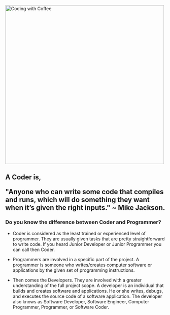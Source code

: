 <img align = "center" alt = "Coding with Coffee"  width = "500" src = "https://images.lemonly.com/wp-content/uploads/2018/08/07150313/Homebase_Thumb_v01.gif">

<h2>A Coder is,

"Anyone who can write some code that compiles and runs, which will do something they want when it’s given the right inputs."
~ Mike Jackson. </h2>

<h3>Do you know the difference between Coder and Programmer?</h3>

- Coder is considered as the least trained or experienced level of programmer. They are usually given tasks that are pretty straightforward to write code. If you heard Junior Developer or Junior Programmer you can call then Coder.

- Programmers are involved in a specific part of the project. A programmer is someone who writes/creates computer software or applications by the given set of programming instructions.

- Then comes the Developers. They are involved with a greater understanding of the full project scope. A developer is an individual that builds and creates software and applications. He or she writes, debugs, and executes the source code of a software application. The developer also knows as Software Developer, Software Engineer, Computer Programmer, Programmer, or Software Coder.

